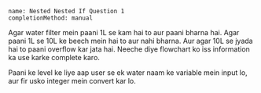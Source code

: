 ```ngMeta
name: Nested Nested If Question 1
completionMethod: manual
```

Agar water filter mein paani 1L se kam hai to aur paani bharna hai. Agar paani 1L se 10L ke beech mein hai to aur nahi bharna. Aur agar 10L se jyada hai to paani overflow kar jata hai. Neeche diye flowchart ko iss information ka use karke complete karo.

Paani ke level ke liye aap user se ek water naam ke variable mein input lo, aur fir usko integer mein convert kar lo.
